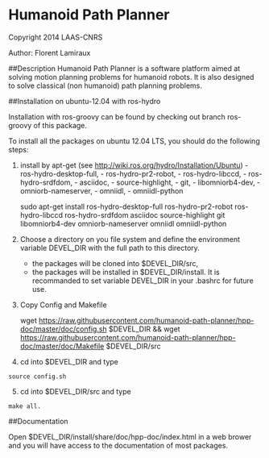 #  Humanoid Path Planner

Copyright 2014 LAAS-CNRS

Author: Florent Lamiraux

##Description
Humanoid Path Planner is a software platform aimed at solving motion planning
problems for humanoid robots. It is also designed to solve classical (non
humanoid) path planning problems.

##Installation on ubuntu-12.04 with ros-hydro

Installation with ros-groovy can be found by checking out branch ros-groovy
of this package.

To install all the packages on ubuntu 12.04 LTS, you should do the following
steps:

  1. install by apt-get (see http://wiki.ros.org/hydro/Installation/Ubuntu)
    - ros-hydro-desktop-full,
    - ros-hydro-pr2-robot,
    - ros-hydro-libccd,
    - ros-hydro-srdfdom,
    - asciidoc,
    - source-highlight,
    - git,
    - libomniorb4-dev,
    - omniorb-nameserver,
    - omniidl,
    - omniidl-python


        sudo apt-get install ros-hydro-desktop-full ros-hydro-pr2-robot ros-hydro-libccd ros-hydro-srdfdom asciidoc source-highlight git libomniorb4-dev omniorb-nameserver omniidl omniidl-python

  2. Choose a directory on you file system and define the environment
     variable DEVEL_DIR with the full path to this directory.
     - the packages will be cloned into $DEVEL_DIR/src,
     - the packages will be installed in $DEVEL_DIR/install.
     It is recommanded to set variable DEVEL_DIR in your .bashrc for future use.

  3. Copy Config and Makefile
        
        wget https://raw.githubusercontent.com/humanoid-path-planner/hpp-doc/master/doc/config.sh $DEVEL_DIR && wget https://raw.githubusercontent.com/humanoid-path-planner/hpp-doc/master/doc/Makefile $DEVEL_DIR/src
  
  4. cd into $DEVEL_DIR and type

    source config.sh

  5. cd into $DEVEL_DIR/src and type

    make all.

##Documentation

  Open $DEVEL_DIR/install/share/doc/hpp-doc/index.html in a web brower and you
  will have access to the documentation of most packages.

